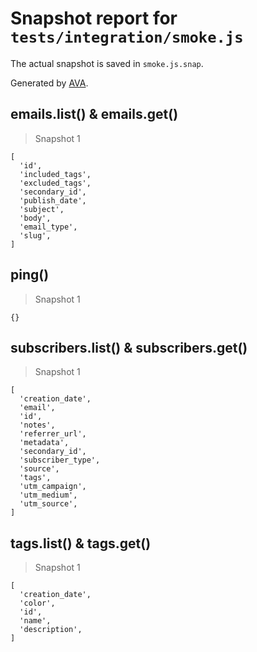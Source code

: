 # Snapshot report for `tests/integration/smoke.js`

The actual snapshot is saved in `smoke.js.snap`.

Generated by [AVA](https://avajs.dev).

## emails.list() & emails.get()

> Snapshot 1

    [
      'id',
      'included_tags',
      'excluded_tags',
      'secondary_id',
      'publish_date',
      'subject',
      'body',
      'email_type',
      'slug',
    ]

## ping()

> Snapshot 1

    {}

## subscribers.list() & subscribers.get()

> Snapshot 1

    [
      'creation_date',
      'email',
      'id',
      'notes',
      'referrer_url',
      'metadata',
      'secondary_id',
      'subscriber_type',
      'source',
      'tags',
      'utm_campaign',
      'utm_medium',
      'utm_source',
    ]

## tags.list() & tags.get()

> Snapshot 1

    [
      'creation_date',
      'color',
      'id',
      'name',
      'description',
    ]
